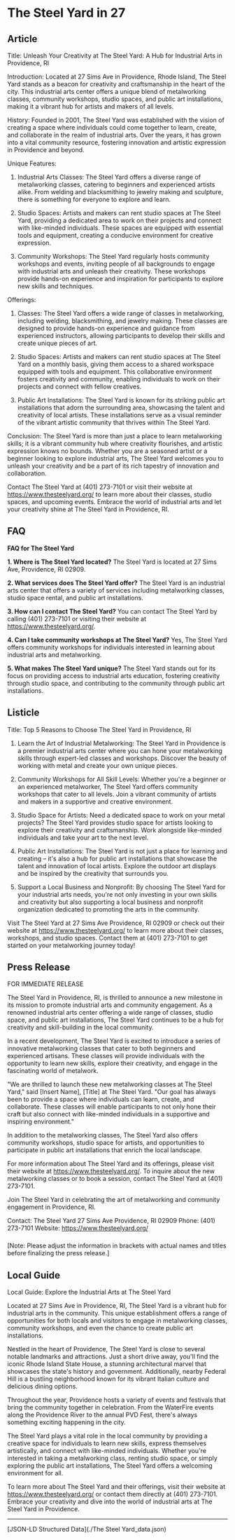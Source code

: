 # The Steel Yard in 27

## Article
Title: Unleash Your Creativity at The Steel Yard: A Hub for Industrial Arts in Providence, RI

Introduction:
Located at 27 Sims Ave in Providence, Rhode Island, The Steel Yard stands as a beacon for creativity and craftsmanship in the heart of the city. This industrial arts center offers a unique blend of metalworking classes, community workshops, studio spaces, and public art installations, making it a vibrant hub for artists and makers of all levels.

History:
Founded in 2001, The Steel Yard was established with the vision of creating a space where individuals could come together to learn, create, and collaborate in the realm of industrial arts. Over the years, it has grown into a vital community resource, fostering innovation and artistic expression in Providence and beyond.

Unique Features:
1. Industrial Arts Classes: The Steel Yard offers a diverse range of metalworking classes, catering to beginners and experienced artists alike. From welding and blacksmithing to jewelry making and sculpture, there is something for everyone to explore and learn.
   
2. Studio Spaces: Artists and makers can rent studio spaces at The Steel Yard, providing a dedicated area to work on their projects and connect with like-minded individuals. These spaces are equipped with essential tools and equipment, creating a conducive environment for creative expression.
   
3. Community Workshops: The Steel Yard regularly hosts community workshops and events, inviting people of all backgrounds to engage with industrial arts and unleash their creativity. These workshops provide hands-on experience and inspiration for participants to explore new skills and techniques.

Offerings:
1. Classes: The Steel Yard offers a wide range of classes in metalworking, including welding, blacksmithing, and jewelry making. These classes are designed to provide hands-on experience and guidance from experienced instructors, allowing participants to develop their skills and create unique pieces of art.

2. Studio Spaces: Artists and makers can rent studio spaces at The Steel Yard on a monthly basis, giving them access to a shared workspace equipped with tools and equipment. This collaborative environment fosters creativity and community, enabling individuals to work on their projects and connect with fellow creatives.

3. Public Art Installations: The Steel Yard is known for its striking public art installations that adorn the surrounding area, showcasing the talent and creativity of local artists. These installations serve as a visual reminder of the vibrant artistic community that thrives within The Steel Yard.

Conclusion:
The Steel Yard is more than just a place to learn metalworking skills; it is a vibrant community hub where creativity flourishes, and artistic expression knows no bounds. Whether you are a seasoned artist or a beginner looking to explore industrial arts, The Steel Yard welcomes you to unleash your creativity and be a part of its rich tapestry of innovation and collaboration.

Contact The Steel Yard at (401) 273-7101 or visit their website at https://www.thesteelyard.org/ to learn more about their classes, studio spaces, and upcoming events. Embrace the world of industrial arts and let your creativity shine at The Steel Yard in Providence, RI.

## FAQ
**FAQ for The Steel Yard**

**1. Where is The Steel Yard located?**
   The Steel Yard is located at 27 Sims Ave, Providence, RI 02909.

**2. What services does The Steel Yard offer?**
   The Steel Yard is an industrial arts center that offers a variety of services including metalworking classes, studio space rental, and public art installations.

**3. How can I contact The Steel Yard?**
   You can contact The Steel Yard by calling (401) 273-7101 or visiting their website at https://www.thesteelyard.org/.

**4. Can I take community workshops at The Steel Yard?**
   Yes, The Steel Yard offers community workshops for individuals interested in learning about industrial arts and metalworking.

**5. What makes The Steel Yard unique?**
   The Steel Yard stands out for its focus on providing access to industrial arts education, fostering creativity through studio space, and contributing to the community through public art installations.

## Listicle
Title: Top 5 Reasons to Choose The Steel Yard in Providence, RI

1. Learn the Art of Industrial Metalworking: The Steel Yard in Providence is a premier industrial arts center where you can hone your metalworking skills through expert-led classes and workshops. Discover the beauty of working with metal and create your own unique pieces.

2. Community Workshops for All Skill Levels: Whether you're a beginner or an experienced metalworker, The Steel Yard offers community workshops that cater to all levels. Join a vibrant community of artists and makers in a supportive and creative environment.

3. Studio Space for Artists: Need a dedicated space to work on your metal projects? The Steel Yard provides studio space for artists looking to explore their creativity and craftsmanship. Work alongside like-minded individuals and take your art to the next level.

4. Public Art Installations: The Steel Yard is not just a place for learning and creating – it's also a hub for public art installations that showcase the talent and innovation of local artists. Explore the outdoor art displays and be inspired by the creativity that surrounds you.

5. Support a Local Business and Nonprofit: By choosing The Steel Yard for your industrial arts needs, you're not only investing in your own skills and creativity but also supporting a local business and nonprofit organization dedicated to promoting the arts in the community.

Visit The Steel Yard at 27 Sims Ave Providence, RI 02909 or check out their website at https://www.thesteelyard.org/ to learn more about their classes, workshops, and studio spaces. Contact them at (401) 273-7101 to get started on your metalworking journey today!

## Press Release
FOR IMMEDIATE RELEASE

The Steel Yard in Providence, RI, is thrilled to announce a new milestone in its mission to promote industrial arts and community engagement. As a renowned industrial arts center offering a wide range of classes, studio space, and public art installations, The Steel Yard continues to be a hub for creativity and skill-building in the local community.

In a recent development, The Steel Yard is excited to introduce a series of innovative metalworking classes that cater to both beginners and experienced artisans. These classes will provide individuals with the opportunity to learn new skills, explore their creativity, and engage in the fascinating world of metalwork.

"We are thrilled to launch these new metalworking classes at The Steel Yard," said [Insert Name], [Title] at The Steel Yard. "Our goal has always been to provide a space where individuals can learn, create, and collaborate. These classes will enable participants to not only hone their craft but also connect with like-minded individuals in a supportive and inspiring environment."

In addition to the metalworking classes, The Steel Yard also offers community workshops, studio space for artists, and opportunities to participate in public art installations that enrich the local landscape.

For more information about The Steel Yard and its offerings, please visit their website at https://www.thesteelyard.org/. To inquire about the new metalworking classes or to book a session, contact The Steel Yard at (401) 273-7101.

Join The Steel Yard in celebrating the art of metalworking and community engagement in Providence, RI.

Contact:
The Steel Yard
27 Sims Ave Providence, RI 02909
Phone: (401) 273-7101
Website: https://www.thesteelyard.org/

###

[Note: Please adjust the information in brackets with actual names and titles before finalizing the press release.]

## Local Guide
Local Guide: Explore the Industrial Arts at The Steel Yard

Located at 27 Sims Ave in Providence, RI, The Steel Yard is a vibrant hub for industrial arts in the community. This unique establishment offers a range of opportunities for both locals and visitors to engage in metalworking classes, community workshops, and even the chance to create public art installations.

Nestled in the heart of Providence, The Steel Yard is close to several notable landmarks and attractions. Just a short drive away, you'll find the iconic Rhode Island State House, a stunning architectural marvel that showcases the state's history and government. Additionally, nearby Federal Hill is a bustling neighborhood known for its vibrant Italian culture and delicious dining options.

Throughout the year, Providence hosts a variety of events and festivals that bring the community together in celebration. From the WaterFire events along the Providence River to the annual PVD Fest, there's always something exciting happening in the city.

The Steel Yard plays a vital role in the local community by providing a creative space for individuals to learn new skills, express themselves artistically, and connect with like-minded individuals. Whether you're interested in taking a metalworking class, renting studio space, or simply exploring the public art installations, The Steel Yard offers a welcoming environment for all.

To learn more about The Steel Yard and their offerings, visit their website at https://www.thesteelyard.org/ or contact them directly at (401) 273-7101. Embrace your creativity and dive into the world of industrial arts at The Steel Yard in Providence.


---

[JSON-LD Structured Data](./The Steel Yard_data.json)
